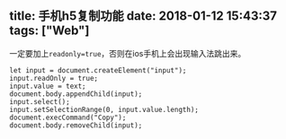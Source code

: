 title: 手机h5复制功能
date: 2018-01-12 15:43:37
tags: ["Web"]
---

一定要加上`readonly=true`，否则在ios手机上会出现输入法跳出来。

```
let input = document.createElement("input");
input.readOnly = true;
input.value = text;
document.body.appendChild(input);
input.select();
input.setSelectionRange(0, input.value.length);
document.execCommand("Copy");
document.body.removeChild(input);
```